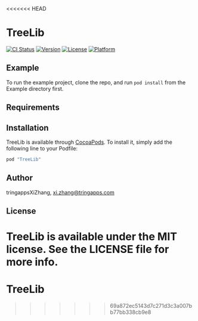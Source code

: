 <<<<<<< HEAD
# TreeLib

[![CI Status](http://img.shields.io/travis/tringappsXiZhang/TreeLib.svg?style=flat)](https://travis-ci.org/tringappsXiZhang/TreeLib)
[![Version](https://img.shields.io/cocoapods/v/TreeLib.svg?style=flat)](http://cocoapods.org/pods/TreeLib)
[![License](https://img.shields.io/cocoapods/l/TreeLib.svg?style=flat)](http://cocoapods.org/pods/TreeLib)
[![Platform](https://img.shields.io/cocoapods/p/TreeLib.svg?style=flat)](http://cocoapods.org/pods/TreeLib)

## Example

To run the example project, clone the repo, and run `pod install` from the Example directory first.

## Requirements

## Installation

TreeLib is available through [CocoaPods](http://cocoapods.org). To install
it, simply add the following line to your Podfile:

```ruby
pod "TreeLib"
```

## Author

tringappsXiZhang, xi.zhang@tringapps.com

## License

TreeLib is available under the MIT license. See the LICENSE file for more info.
=======
# TreeLib
>>>>>>> 69a872ec5143d7c271d3c3a007bb77bb338cb9e8
